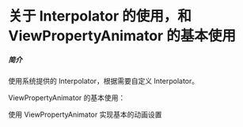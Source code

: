 # 关于 Interpolator 的使用，和 ViewPropertyAnimator 的基本使用

##### 简介

使用系统提供的 Interpolator，根据需要自定义 Interpolator。

ViewPropertyAnimator 的基本使用：

使用 ViewPropertyAnimator 实现基本的动画设置